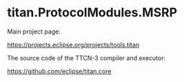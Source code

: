 # titan.ProtocolModules.MSRP

Main project page:

https://projects.eclipse.org/projects/tools.titan

The source code of the TTCN-3 compiler and executor:

https://github.com/eclipse/titan.core

